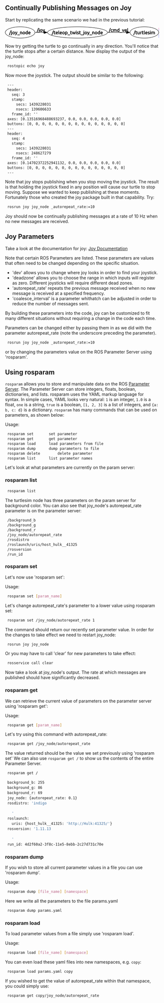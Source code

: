 ## Continually Publishing Messages on Joy

Start by replicating the same scenario we had in the previous tutorial:

![rosgraph2.png](figures/rosgraph2.png)

Now try getting the turtle to go continually in any direction.  You'll notice that the turtle stops after a certain distance.
Now display the output of the joy_node:
``` bash
 rostopic echo joy
```

Now move the joystick. The output should be similar to the following:
```
 ---
 header:
   seq: 3
   stamp:
     secs: 1439228031
     nsecs: 139606633
   frame_id: ''
 axes: [0.13516968488693237, 0.0, 0.0, 0.0, 0.0, 0.0]
 buttons: [0, 0, 0, 0, 0, 0, 0, 0, 0, 0, 0, 0, 0, 0, 0]
 ---
 header:
   seq: 4
   stamp:
     secs: 1439228031
     nsecs: 248627279
   frame_id: ''
 axes: [0.14702372252941132, 0.0, 0.0, 0.0, 0.0, 0.0]
 buttons: [0, 0, 0, 0, 0, 0, 0, 0, 0, 0, 0, 0, 0, 0, 0]
 ---
```

Note that joy stops publishing when you stop moving the joystick.  The result is that holding the joystick fixed in any position will cause our turtle to stop moving.  Suppose we wanted to keep publishing at these moments.  Fortunately those who created the joy package built in that capability. Try:
``` bash
 rosrun joy joy_node _autorepeat_rate:=10
```

Joy should now be continually publishing messages at a rate of 10 Hz when no new messages are received.



## Joy Parameters

Take a look at the documentation for joy: [Joy Documentation](https://docs.ros.org/api/joy/html/)

Note that certain ROS Parameters are listed.  These parameters are values that often need to be changed depending on the specific situation.

* 'dev' allows you to change where joy looks in order to find your joystick.
* 'deadzone' allows you to choose the range in which inputs will register as zero.  Different joysticks will require different dead zones.
* 'autorepeat_rate' repeats the previous message received when no new message is received at a specified frequency.
* 'coalesce_interval' is a parameter whithatch can be adjusted in order to reduce the number of messages sent.

By building these parameters into the code, joy can be customized to fit many different situations without requiring a change in the code each time.

Parameters can be changed either by passing them in as we did with the parameter autorepeat_rate (note the underscore preceding the parameter).
``` bash
 rosrun joy joy_node _autorepeat_rate:=10
```

or by changing the parameters value on the ROS Parameter Server using 'rosparam'.



 ## Using rosparam

`rosparam` allows you to store and manipulate data on the ROS [Parameter Server](https://wiki.ros.org/Parameter%20Server). The Parameter Server can store integers, floats, boolean, dictionaries, and lists. rosparam uses the YAML markup language for syntax. In simple cases, YAML looks very natural: `1` is an integer, `1.0` is a float, `one` is a string, `true` is a boolean, `[1, 2, 3]` is a list of integers, and `{a: b, c: d}` is a dictionary. `rosparam` has many commands that can be used on parameters, as shown below:

Usage:
```
 rosparam set		set parameter
 rosparam get		get parameter
 rosparam load		load parameters from file
 rosparam dump		dump parameters to file
 rosparam delete		delete parameter
 rosparam list		list parameter names
```

Let's look at what parameters are currently on the param server:


### rosparam list

``` bash
 rosparam list
```

The turtlesim node has three parameters on the param server for background color.  You can also see that joy_node's autorepeat_rate parameter is on the parameter server:

```
 /background_b
 /background_g
 /background_r
 /joy_node/autorepeat_rate
 /rosdistro
 /roslaunch/uris/host_hulk__41325
 /rosversion
 /run_id
```


### rosparam set

Let's now use 'rosparam set':

Usage:
``` bash
 rosparam set [param_name]
```

Let's change autorepeat_rate's parameter to a lower value using rosparam set:
``` bash
 rosparam set /joy_node/autorepeat_rate 1
```

The command should return our recently set parameter value.
In order for the changes to take effect we need to restart joy_node:
``` bash
 rosrun joy joy_node
```

Or you may have to call 'clear' for new parameters to take effect:
``` bash
 rosservice call clear
```

Now take a look at joy_node's output.  The rate at which messages are published should have significantly decreased.


### rosparam get

We can retrieve the current value of parameters on the parameter server using 'rosparam get':

Usage:
``` bash
 rosparam get [param_name]
```

Let's try using this command with autorepeat_rate:
``` bash
 rosparam get /joy_node/autorepeat_rate
```
The value returned should be the value we set previously using 'rosparam set'
We can also use `rosparam get /` to show us the contents of the entire Parameter Server.
``` bash
 rosparam get /
```

``` bash
 background_b: 255
 background_g: 86
 background_r: 69
 joy_node: {autorepeat_rate: 0.1}
 rosdistro: 'indigo

   '
 roslaunch:
   uris: {host_hulk__41325: 'http://Hulk:41325/'}
 rosversion: '1.11.13

   '
 run_id: 4d2f60a2-3f8c-11e5-8ebb-2c27d731c70e
```


### rosparam dump

If you wish to store all current parameter values in a file you can use 'rosparam dump'.

Usage:
``` bash
 rosparam dump [file_name] [namespace]
```

Here we write all the parameters to the file params.yaml
``` bash
 rosparam dump params.yaml
```


### rosparam load

To load parameter values from a file simply use 'rosparam load'.

Usage:
``` bash
 rosparam load [file_name] [namespace]
```

You can even load these yaml files into new namespaces, e.g. `copy`:
``` bash
 rosparam load params.yaml copy
```

If you wished to get the value of autorepeat_rate within that namespace, you could simply use:
``` bash
 rosparam get copy/joy_node/autorepeat_rate
```
